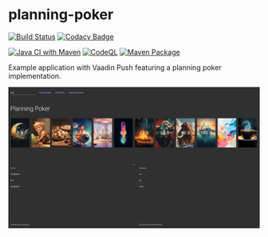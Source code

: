 # planning-poker
[![Build Status](https://travis-ci.com/martinvidec/planning-poker.svg?branch=master)](https://travis-ci.com/martinvidec/planning-poker)
[![Codacy Badge](https://app.codacy.com/project/badge/Grade/9c968d832ad94a71acfc6eb3a9020fbc)](https://www.codacy.com/gh/martinvidec/planning-poker/dashboard?utm_source=github.com&amp;utm_medium=referral&amp;utm_content=martinvidec/planning-poker&amp;utm_campaign=Badge_Grade)


[![Java CI with Maven](https://github.com/martinvidec/planning-poker/actions/workflows/maven.yml/badge.svg?branch=master)](https://github.com/martinvidec/planning-poker/actions/workflows/maven.yml)
[![CodeQL](https://github.com/martinvidec/planning-poker/actions/workflows/codeql.yml/badge.svg)](https://github.com/martinvidec/planning-poker/actions/workflows/codeql.yml)
[![Maven Package](https://github.com/martinvidec/planning-poker/actions/workflows/maven-publish.yml/badge.svg?branch=master)](https://github.com/martinvidec/planning-poker/actions/workflows/maven-publish.yml)

Example application with Vaadin Push featuring a planning poker implementation.

![alt text](https://github.com/martinvidec/planning-poker/blob/master/screenshots/img.png?raw=true)
